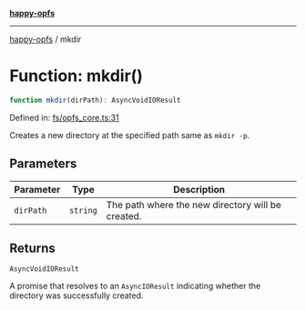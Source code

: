 [**happy-opfs**](../README.md)

***

[happy-opfs](../README.md) / mkdir

# Function: mkdir()

```ts
function mkdir(dirPath): AsyncVoidIOResult
```

Defined in: [fs/opfs\_core.ts:31](https://github.com/JiangJie/happy-opfs/blob/7d6f4902eef2f34868c7991f5501261a1d1ff67a/src/fs/opfs_core.ts#L31)

Creates a new directory at the specified path same as `mkdir -p`.

## Parameters

| Parameter | Type | Description |
| ------ | ------ | ------ |
| `dirPath` | `string` | The path where the new directory will be created. |

## Returns

`AsyncVoidIOResult`

A promise that resolves to an `AsyncIOResult` indicating whether the directory was successfully created.
